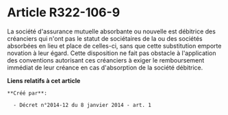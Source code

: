 # Article R322-106-9

La  société d'assurance mutuelle absorbante ou nouvelle est débitrice des  créanciers qui n'ont pas le statut de sociétaires
de la ou des sociétés  absorbées en lieu et place de celles-ci, sans que cette substitution  emporte novation à leur égard.
Cette disposition ne fait pas obstacle à  l'application des conventions autorisant ces créanciers à exiger le  remboursement
immédiat de leur créance en cas d'absorption de la société  débitrice.

**Liens relatifs à cet article**

	**Créé par**:

	  - Décret n°2014-12 du 8 janvier 2014 - art. 1
